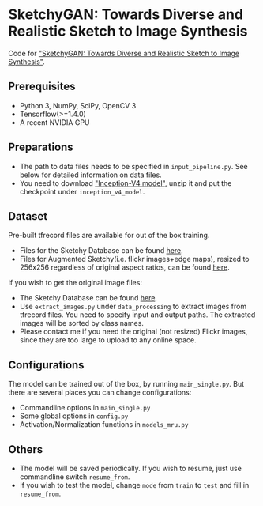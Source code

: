 SketchyGAN: Towards Diverse and Realistic Sketch to Image Synthesis
=====================================

Code for ["SketchyGAN: Towards Diverse and Realistic Sketch to Image Synthesis"](https://arxiv.org/abs/1801.02753).


## Prerequisites

- Python 3, NumPy, SciPy, OpenCV 3
- Tensorflow(>=1.4.0)
- A recent NVIDIA GPU


## Preparations

- The path to data files needs to be specified in `input_pipeline.py`. See below for detailed information on data files.
- You need to download ["Inception-V4 model"](http://download.tensorflow.org/models/inception_v4_2016_09_09.tar.gz), unzip it and put the checkpoint under `inception_v4_model`.


## Dataset
Pre-built tfrecord files are available for out of the box training.
- Files for the Sketchy Database can be found [here](https://gtvault-my.sharepoint.com/:f:/g/personal/wchen342_gatech_edu/EtKmg1alDNdIl09WcvtJp_cBFs_7td3wKnb5FUcWZswEmw?e=eBGO6G).
- Files for Augmented Sketchy(i.e. flickr images+edge maps), resized to 256x256 regardless of original aspect ratios, can be found [here](https://gtvault-my.sharepoint.com/:f:/g/personal/wchen342_gatech_edu/EmF7KlhqZ8ZPnpzbTIMDKBoBcjMrezh3X2eS1P_KtWiGCQ?e=BJhFPF).

If you wish to get the original image files:
- The Sketchy Database can be found [here](http://sketchy.eye.gatech.edu/).
- Use `extract_images.py` under `data_processing` to extract images from tfrecord files. You need to specify input and output paths. The extracted images will be sorted by class names.
- Please contact me if you need the original (not resized) Flickr images, since they are too large to upload to any online space.


## Configurations

The model can be trained out of the box, by running `main_single.py`. But there are several places you can change configurations:

- Commandline options in `main_single.py`
- Some global options in `config.py`
- Activation/Normalization functions in `models_mru.py`


## Others

- The model will be saved periodically. If you wish to resume, just use commandline switch `resume_from`.
- If you wish to test the model, change `mode` from `train` to `test` and fill in `resume_from`.